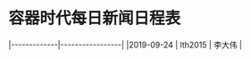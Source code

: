 容器时代每日新闻日程表
=================

|-------------|-----------------|
|2019-09-24   | lth2015   |  李大伟 |
